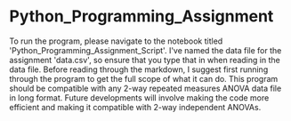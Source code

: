# Python_Programming_Assignment

To run the program, please navigate to the notebook titled 'Python_Programming_Assignment_Script'. I've named the data file for the assignment 'data.csv', so ensure that you type that in when reading in the data file. Before reading through the markdown, I suggest first running through the program to get the full scope of what it can do. This program should be compatible with any 2-way repeated measures ANOVA data file in long format. Future developments will involve making the code more efficient and making it compatible with 2-way independent ANOVAs.